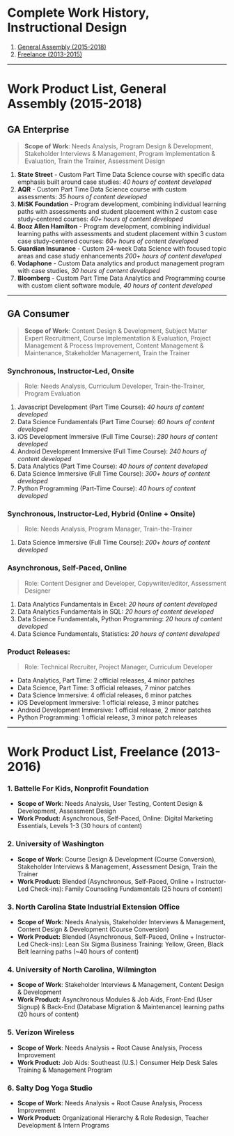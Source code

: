 
# Complete Work History, Instructional Design

1. [General Assembly (2015-2018)](#GA)
2. [Freelance (2013-2015)](#freelance)

---

<a id="GA"></a>
# Work Product List, General Assembly (2015-2018)


## GA Enterprise

> **Scope of Work**: Needs Analysis, Program Design & Development, Stakeholder Interviews & Management, Program Implementation & Evaluation, Train the Trainer, Assessment Design

1. **State Street** - Custom Part Time Data Science course with specific data emphasis built around case studies: *40 hours of content developed*
2. **AQR** - Custom Part Time Data Science course with custom assessments: *35 hours of content developed*
3. **MiSK Foundation** - Program development, combining individual learning paths with assessments and student placement within 2 custom case study-centered courses: *40+ hours of content developed*
4. **Booz Allen Hamilton** - Program development, combining individual learning paths with assessments and student placement within 3 custom case study-centered courses: *60+ hours of content developed*
5. **Guardian Insurance** - Custom 24-week Data Science with focused topic areas and case study enhancements *200+ hours of content developed*
6. **Vodaphone** - Custom Data analytics and product management program with case studies, *30 hours of content developed*
7. **Bloomberg** - Custom Part Time Data Analytics and Programming course with custom client software module, *40 hours of content developed*

---

## GA Consumer

> **Scope of Work**: Content Design & Development, Subject Matter Expert Recruitment, Course Implementation & Evaluation, Project Management & Process Improvement, Content Management & Maintenance, Stakeholder Management, Train the Trainer


### Synchronous, Instructor-Led, Onsite

> Role: Needs Analysis, Curriculum Developer, Train-the-Trainer, Program Evaluation

1. Javascript Development (Part Time Course): *40 hours of content developed*
2. Data Science Fundamentals (Part Time Course): *60 hours of content developed*
3. iOS Development Immersive (Full Time Course): *280 hours of content developed*
4. Android Development Immersive (Full Time Course): *240 hours of content developed*
5. Data Analytics (Part Time Course): *40 hours of content developed*
6. Data Science Immersive (Full Time Course): *300+ hours of content developed*
7. Python Programming (Part-Time Course): *40 hours of content developed*

### Synchronous, Instructor-Led, Hybrid (Online + Onsite)

> Role: Needs Analysis, Program Manager, Train-the-Trainer

1. Data Science Immersive (Full Time Course): *200+ hours of content developed*

### Asynchronous, Self-Paced, Online

> Role: Content Designer and Developer, Copywriter/editor, Assessment Designer

1. Data Analytics Fundamentals in Excel: *20 hours of content developed*
2. Data Analytics Fundamentals in SQL: *20 hours of content developed*
3. Data Science Fundamentals, Python Programming: *20 hours of content developed*
4. Data Science Fundamentals, Statistics: *20 hours of content developed*

### Product Releases:

> Role: Technical Recruiter, Project Manager, Curriculum Developer

 - Data Analytics, Part Time: 2 official releases, 4 minor patches
 - Data Science, Part Time: 3 official releases, 7 minor patches
 - Data Science Immersive: 4 official releases, 6 minor patches
 - iOS Development Immersive: 1 official release, 3 minor patches
 - Android Development Immersive: 1 official release, 2 minor patches
 - Python Programming: 1 official release, 3 minor patch releases


 

---

<a id="freelance"></a>
# Work Product List, Freelance (2013-2016)

### 1. Battelle For Kids, Nonprofit Foundation
 - **Scope of Work**: Needs Analysis, User Testing, Content Design & Development, Assessment Design
 - **Work Product:** Asynchronous, Self-Paced, Online: Digital Marketing Essentials, Levels 1-3 (30 hours of content)

### 2. University of Washington
 - **Scope of Work**: Course Design & Development (Course Conversion), Stakeholder Interviews & Management, Assessment Design, Train the Trainer
 - **Work Product:** Blended (Asynchronous, Self-Paced, Online + Instructor-Led Check-ins): Family Counseling Fundamentals (25 hours of content)

### 3. North Carolina State Industrial Extension Office
 - **Scope of Work**: Needs Analysis, Stakeholder Interviews & Management, Content Design & Development (Course Conversion)
 - **Work Product:** Blended (Asynchronous, Self-Paced, Online + Instructor-Led Check-ins): Lean Six Sigma Business Training: Yellow, Green, Black Belt learning paths (~40 hours of content)

### 4. University of North Carolina, Wilmington
 - **Scope of Work**: Stakeholder Interviews & Management, Content Design & Development
 - **Work Product:** Asynchronous Modules & Job Aids, Front-End (User Signup) & Back-End (Database Migration & Maintenance) learning paths (20 hours of content) 

### 5. Verizon Wireless
 - **Scope of Work**: Needs Analysis + Root Cause Analysis, Process Improvement
 - **Work Product:** Job Aids: Southeast (U.S.) Consumer Help Desk Sales Training & Management Program

### 6. Salty Dog Yoga Studio
 - **Scope of Work**: Needs Analysis + Root Cause Analysis, Process Improvement
 - **Work Product:** Organizational Hierarchy & Role Redesign, Teacher Development & Intern Programs


